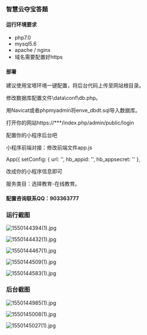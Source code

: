 ### 智慧云夺宝答题

#### 运行环境要求

* php7.0
* mysql5.6
* apache / nginx
* 域名需要配置好https

#### 部署

建议使用宝塔环境一键配置，将后台代码上传至网站根目录。

修改数据库配置文件\data\conf\db.php。

用Navicat或者phpmyadmin将enve_dbdt.sql导入数据库。

打开你的网站https://***/index.php/admin/public/login

配置你的小程序后台吧

小程序前端对接：修改前端文件app.js

App({
  setConfig: {
    url: '',
    hb_appid: '',
    hb_appsecret: ''
  },

改成你的小程序信息即可

服务类目：选择教育-在线教育。

#### 配置咨询联系QQ：903363777 

### 运行截图

![1550144394(1).jpg](https://upload-images.jianshu.io/upload_images/6673460-08f7b3ccb94f735b.jpg?imageMogr2/auto-orient/strip%7CimageView2/2/w/1240)

![1550144432(1).jpg](https://upload-images.jianshu.io/upload_images/6673460-77ae314e0b546751.jpg?imageMogr2/auto-orient/strip%7CimageView2/2/w/1240)

![1550144467(1).jpg](https://upload-images.jianshu.io/upload_images/6673460-d97a83bf9fcccc25.jpg?imageMogr2/auto-orient/strip%7CimageView2/2/w/1240)

![1550144509(1).jpg](https://upload-images.jianshu.io/upload_images/6673460-dbc53c5b2f5fb395.jpg?imageMogr2/auto-orient/strip%7CimageView2/2/w/1240)

![1550144583(1).jpg](https://upload-images.jianshu.io/upload_images/6673460-d802001a043d5acc.jpg?imageMogr2/auto-orient/strip%7CimageView2/2/w/1240)

### 后台截图

![1550144985(1).jpg](https://upload-images.jianshu.io/upload_images/6673460-a5c88dedaab2717e.jpg?imageMogr2/auto-orient/strip%7CimageView2/2/w/1240)

![1550145008(1).jpg](https://upload-images.jianshu.io/upload_images/6673460-13c795809ab5a8c8.jpg?imageMogr2/auto-orient/strip%7CimageView2/2/w/1240)

![1550145027(1).jpg](https://upload-images.jianshu.io/upload_images/6673460-583a6ed119a1112c.jpg?imageMogr2/auto-orient/strip%7CimageView2/2/w/1240)



